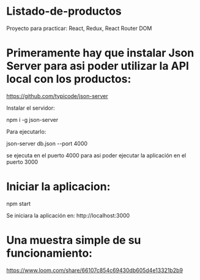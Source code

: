 # Listado-de-productos
Proyecto para practicar: React, Redux, React Router DOM

# Primeramente hay que instalar Json Server para asi poder utilizar la API local con los productos:

https://github.com/typicode/json-server

Instalar el servidor:

npm i -g json-server

Para ejecutarlo:

json-server db.json --port 4000

se ejecuta en el puerto 4000 para asi poder ejecutar la aplicación en el puerto 3000


# Iniciar la aplicacion:

npm start

Se iniciara la aplicación en: http://localhost:3000

# Una muestra simple de su funcionamiento:

https://www.loom.com/share/66107c854c69430db605d4e13321b2b9
